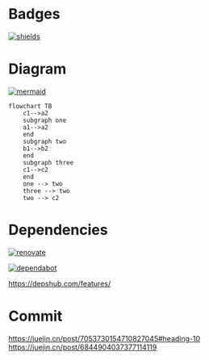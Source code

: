 # Badges

[![shields](https://img.shields.io/badge/shields.io-blue?logo=shieldsdotio&labelColor=grey)](https://shields.io/docs/logos)

# Diagram

[![mermaid](https://img.shields.io/badge/mermaid-FF3670?logo=mermaid&labelColor=grey)](https://mermaid.js.org)

```mermaid
flowchart TB
    c1-->a2
    subgraph one
    a1-->a2
    end
    subgraph two
    b1-->b2
    end
    subgraph three
    c1-->c2
    end
    one --> two
    three --> two
    two --> c2
```

# Dependencies

[![renovate](https://img.shields.io/badge/renovate-1A1F6C?logo=renovatebot&labelColor=grey)](https://github.com/renovatebot/renovate)

[![dependabot](https://img.shields.io/badge/dependabot-025E8C?logo=dependabot&labelColor=grey)](https://github.com/dependabot)

https://depshub.com/features/

# Commit
https://juejin.cn/post/7053730154710827045#heading-10
https://juejin.cn/post/6844904037377114119